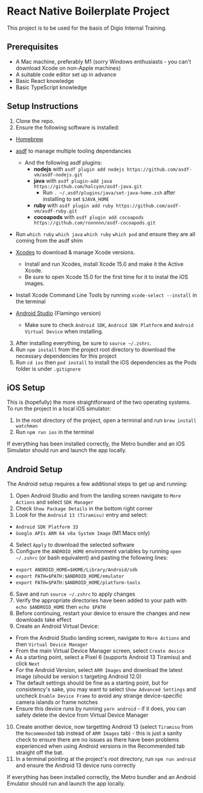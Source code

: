# React Native Boilerplate Project

This project is to be used for the basis of Digio Internal Training.

## Prerequisites

- A Mac machine, preferably M1 (sorry Windows enthusiasts - you can't download Xcode on non-Apple machines)
- A suitable code editor set up in advance
- Basic React knowledge
- Basic TypeScript knowledge

## Setup Instructions

1. Clone the repo.
2. Ensure the following software is installed:
- [Homebrew](https://brew.sh/)
- [asdf](https://asdf-vm.com/) to manage multiple tooling dependancies
  - And the following asdf plugins:
    - **nodejs** with `asdf plugin add nodejs https://github.com/asdf-vm/asdf-nodejs.git`
    - **java** with `asdf plugin-add java https://github.com/halcyon/asdf-java.git`
      - Run `. ~/.asdf/plugins/java/set-java-home.zsh` after installing to set `$JAVA_HOME`
    - **ruby** with `asdf plugin add ruby https://github.com/asdf-vm/asdf-ruby.git`
    - **cocoapods** with `asdf plugin add cocoapods https://github.com/ronnnnn/asdf-cocoapods.git`
- Run `which ruby` `which java` `which ruby` `which pod` and ensure they are all coming from the asdf shim
- [Xcodes](https://github.com/XcodesOrg/XcodesApp) to download & manage Xcode versions.
  - Install and run Xcodes, install Xcode 15.0 and make it the Active Xcode.
  - Be sure to open Xcode 15.0 for the first time for it to instal the iOS images.
- Install Xcode Command Line Tools by running `xcode-select --install` in the terminal

- [Android Studio](https://developer.android.com/studio) (Flamingo version)
  - Make sure to check `Android SDK`, `Android SDK Platform` and `Android Virtual Device` when installing.


3. After installing everything, be sure to `source ~/.zshrc`.
4. Run `npm install` from the project root directory to download the necessary dependencies for this project
5. Run `cd ios` then `pod install` to install the iOS dependencies as the Pods folder is under `.gitignore`

## iOS Setup

This is (hopefully) the more straightforward of the two operating systems. To run the project in a local iOS simulator:

1. In the root directory of the project, open a terminal and run `brew install watchman`
2. Run `npm run ios` in the terminal

If everything has been installed correctly, the Metro bundler and an iOS Simulator should run and launch the app locally.

## Android Setup

The Android setup requires a few additional steps to get up and running:


1. Open Android Studio and from the landing screen navigate to `More Actions` and select `SDK Manager`
2. Check `Show Package Details` in the bottom right corner
3. Look for the `Android 13 (Tiramisu)` entry and select:

- `Android SDK Platform 33`
- `Google APIs ARM 64 v8a System Image` (M1 Macs only)

4. Select `Apply` to download the selected software
5. Configure the `ANDROID_HOME` environment variables by running `open ~/.zshrc` (or bash equivalent) and pasting the following lines:

- `export ANDROID_HOME=$HOME/Library/Android/sdk`
- `export PATH=$PATH:$ANDROID_HOME/emulator`
- `export PATH=$PATH:$ANDROID_HOME/platform-tools`

6. Save and run `source ~/.zshrc` to apply changes
7. Verify the appropriate directories have been added to your path with `echo $ANDROID_HOME` then `echo $PATH`
8. Before continuing, restart your device to ensure the changes and new downloads take effect
9. Create an Android Virtual Device:

- From the Android Studio landing screen, navigate to `More Actions` and then `Virtual Device Manager`
- From the main Virtual Device Manager screen, select `Create device`
- As a starting point, select a Pixel 6 (supports Android 13 Tiramisu) and click `Next`
- For the Android Version, select `ARM Images` and download the latest image (should be version `S` targeting Android 12.0)
- The default settings should be fine as a starting point, but for consistency's sake, you may want to select `Show Advanced Settings` and uncheck `Enable Device Frame` to avoid any strange device-specific camera islands or frame notches
- Ensure this device runs by running `yarn android` - if it does, you can safely delete the device from Virtual Device Manager

10. Create another device, now targetting Android 13 (select `Tiramisu` from the `Recommended` tab instead of `ARM Images` tab) - this is just a sanity check to ensure there are no issues as there have been problems experienced when using Android versions in the Recommended tab straight off the bat.
11. In a terminal pointing at the project's root directory, run `npm run android` and ensure the Android 13 device runs correctly

If everything has been installed correctly, the Metro bundler and an Android Emulator should run and launch the app locally.